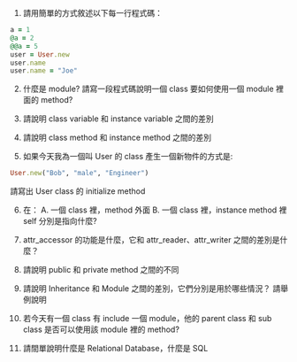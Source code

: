 1. 請用簡單的方式敘述以下每一行程式碼：

  ```ruby 
  a = 1 
  @a = 2
  @@a = 5
  user = User.new
  user.name
  user.name = "Joe"
  ```
2. 什麼是 module? 請寫一段程式碼說明一個 class 要如何使用一個 module 裡面的 method?

3. 請說明 class variable 和 instance variable 之間的差別

4. 請說明 class method 和 instance method 之間的差別

5. 如果今天我為一個叫 User 的 class 產生一個新物件的方式是:
  ```ruby
  User.new("Bob", "male", "Engineer")
  ```
請寫出 User class 的 initialize method

6. 在：
  A.  一個 class 裡，method 外面
  B.  一個 class 裡，instance method 裡
  self 分別是指向什麼?

7. attr_accessor 的功能是什麼，它和 attr_reader、attr_writer 之間的差別是什麼？

8. 請說明 public 和 private method 之間的不同

9. 請說明 Inheritance 和 Module 之間的差別，它們分別是用於哪些情況？ 請舉例說明

10. 若今天有一個 class 有 include 一個 module，他的 parent class 和 sub class 是否可以使用該 module 裡的 method?

11. 請間單說明什麼是 Relational Database，什麼是 SQL
